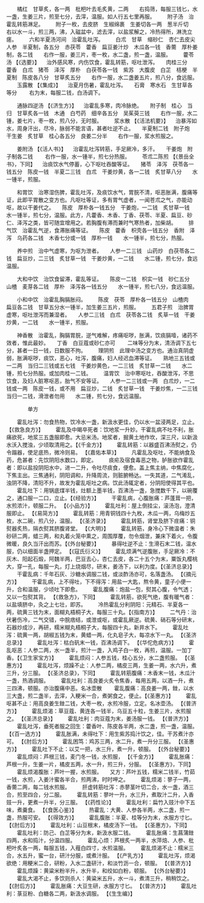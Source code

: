 <!-- { "loadSidebar": true } -->
　　橘红　甘草炙，各一两　枇杷叶去毛炙黄，二两　　右捣筛，每服三钱匕，水一盏，生姜三片，煎至七分，去滓，温服。如人行五七里再服。
　　附子汤　治霍乱转筋淋足。
　　附子一枚，去皮脐　生椒绵裹　生姜切各一两　葱半斤切　　右以水一斗，煎三两，沸，入磁盆中，滤去滓，以盐浆解之，冷热得所，淋洗立瘥。
　　六和半夏汤河间　治霍乱吐泻。
　　白朮　甘草　缩砂仁　杏仁去皮尖　人参　半夏制，各五分　赤茯苓　藿香　扁豆姜汁炒　木瓜各一钱　香薷　厚朴姜制，各二钱　　右作一服，姜三片，枣一枚，水二盏，煎一盏，温服。
　　藿苓汤 【《选要》】 　治外感风寒，内伤饮食，霍乱转筋，呕吐泄泻。　　肉桂三分　藿香　白朮　猪苓　泽泻　厚朴　白茯苓各一钱　紫苏　大腹皮　白芷　桔梗　半夏制　陈皮各八分　甘草炙五分　　右作一服，水二盏姜五片，煎八分，食远服。
　　玉露散 【《集成》】 　治夏月伤暑，霍乱吐泻。　　石膏　寒水石　生甘草各等分
　　右为末，每服二钱，白汤调下。

　　通脉四逆汤 【《济生方》】 　治霍乱多寒，肉冷脉绝。　　附子制　桂心　当归　甘草炙各一钱　木通　白芍药　细辛各五分　吴茱萸三钱　　右作一服，水二锺，姜七片，枣一枚，煎八分，无时服。
　　浆水散 【《活法机要》】 　治暴泻如水，周身汗出，尽冷，脉弱不能言语，甚者吐逆不止。　　半夏制二钱　附子炮　干生姜　炙甘草　桂心各五分　良姜二分半　　右作一服，浆水煎服之。

　　姜附汤 【《活人书》】 　治霍乱吐泻转筋，手足厥冷，多汗。　　干姜炮　附子制各二钱
　　右作一服，水一锺半，煎七分热服。
　　苓朮二陈煎 【《景岳全书》，下同】 　治痰饮水气停蓄，心下呕吐吞酸等证。　　猪苓　泽泻　茯苓各一钱五分　陈皮一钱　半夏二三钱　白朮　干姜炒黄，各一二钱　炙甘草八分　　水一锺半，煎服。

　　和胃饮　治寒湿伤脾，霍乱吐泻，及痰饮水气，胃脘不清，呕恶胀满，腹痛等证，此即平胃散之变方也。凡呕吐等证，多有胃气虚者，一闻苍朮之气，亦能动呕，故以干姜代之。　　陈皮　厚朴各一钱五分　干姜炮，一二钱　炙甘草一钱　　水一锺半，煎七分，温服。此方，凡藿香、木香、丁香、茯苓、半夏、扁豆、砂仁、泽泻之类，皆可随宜增用之。若胸腹有滞而兼时气寒热者，加柴胡。
　　排气饮　治霍乱气逆，食滞胀痛等证。　　陈皮　藿香　枳壳各一钱五分　香附　泽泻　乌药各二钱　木香七分或一钱　厚朴一钱　　水一锺半，煎七分，热服。

　　养中煎　治中气虚寒，为呕为泄者。　　人参一二三钱　山药炒　白茯苓各二钱　扁豆炒，二三钱　炙甘草一钱　干姜炒黄，一二钱　　水二锺，煎七分，食远温服。

　　大和中饮　治饮食留滞，霍乱等证。　　陈皮一二钱　枳实一钱　砂仁五分　山楂　麦芽各二钱　厚朴　泽泻各一钱五分　　水一锺半，煎七八分，食远温服。

　　小和中饮　治霍乱胸膈胀闷。
　　陈皮　茯苓　厚朴各一钱五分　山楂肉　扁豆各二钱　甘草五分水一锺半，加生姜三五片，煎服。
　　五君子煎　治脾胃虚寒，呕吐泄泻而兼湿者。　　人参二三钱　白朮　茯苓各二钱　炙草一钱　干姜炒黄，一二钱　　水一锺半，煎服。

　　神香散　治霍乱，胸膈胃脘，逆气难解，疼痛呕哕，胀满，饮痰膈噎，诸药不效者，惟此最妙。　　丁香　白豆蔻或砂仁亦可
　　二味等分为末，清汤调下五七分，甚者一日一钱，日数服不拘。
　　理阴煎　此理中汤之变方也。通治真阴虚弱，胀满呕哕，痰饮，恶心，吐泻，腹痛，妇人经迟血滞等证。　　熟地三五钱或一二两　当归二三钱或五七钱　干姜炒黄色，一二三钱　炙甘草一二钱　　水二锺，煎七分热服。或加肉桂一二钱。
　　温胃饮　治中寒呕吐，吞酸泄泻，不思饮食，及妇人脏寒呕恶，胎气不安等证。　　人参一二三钱或一两　白朮炒，一二钱或一两　陈皮一钱，或不用　扁豆炒，二钱　炙甘草一钱　干姜炒焦，一二三钱　当归一二钱，滑泄者勿用　　水二锺，煎七分，食远温服。

　　　　单方

　　霍乱吐泻：勿食热物，饮冷水一盏，新汲水更佳，仍以水一盆浸两足，立止。 【《救急良方》】
　　霍乱及中暍卒死者：饮地浆一升妙。干霍乱病不吐不利，胀痛欲死，地浆三五盏服即愈。大忌米汤。地浆者，掘黄土地作坎，深三尺，以新汲水沃入搅浊，少顷取清用之。【《千金方》】
　　霍乱转筋：以器盛百沸汤熨之，仍令蹋器，使足底热，微冷则易。 【《嘉佑本草》】
　　凡霍乱及呕吐，不能纳食及药，危甚者：先饮阴阳水数口，即定。
　　痰疟及宿食毒恶之物，胪胀欲作霍乱者：即以盐投阴阳水中，进一二升，令吐尽痰食，便愈。盖上焦主纳，中焦腐化，下焦主出。三焦通利，阴阳调和，升降周流，则脏腑畅达。一失其道，二气淆乱，浊阴不降，清阳不升，故发为霍乱呕吐之病。饮此汤辄定者，分阴阳使得其平也。
　　霍乱吐下：用锅底煤半钱，灶额上墨半钱，百沸汤一盏，急搅数千下，以碗覆之，通口服一二口，立止。【《经验方》】
　　干霍乱病，心腹胀痛：芦蓬茸一把，水煎浓汁，顿服二升。 【《小品方》】
　　霍乱吐利：屋上倒挂尘，滚汤泡，澄清服即止。 【《易简方》】
　　霍乱转筋：用青铜钱四十九枚，木瓜一两，乌梅炒五枚，水二碗，煎八分，温服。 【《圣济录》】
　　霍乱转筋，肾堂及脐下疰痛：铜熨器炙热，隔衣熨其脐腹肾堂。 【《大明》】
　　霍乱转筋，身冷心下微温者：朱砂研二两，蜡三两，和丸着火笼中熏之，周围厚覆，勿令烟泄，兼床下着火，令腹微暖，良久当汗出而苏。【《外台秘要》】
　　暴得吐逆不止：生滑石末二钱，温水服，仍以细面半盏押定。 【《寇氏衍义》】
　　霍乱烦满气逆腹胀，手足厥冷：不灰木、阳起石煅，阿魏半两，巴豆去心，杏仁去皮，各二十五个为末，粟饭丸樱桃大，穿一孔，每服一丸，灯上烧烟尽，研末，姜汤下，以利为度。【《圣济总录》】
　　干霍乱病：千年石灰、沙糖水调服二钱，或淡酢汤亦可，名落盏汤。 【《摘元方》】
　　干霍乱病，上不得吐，下不得泻：用盐一大匙，熬令黄，童子小便一升，合和温服，少顷吐下即愈。
　　霍乱腹痛：炮盐一包，熨其心腹，令气透；又以一包熨其背。 【《救急方》，下同】
　　霍乱转筋，欲死气绝，腹有暖气者：以盐填脐中，灸之上七壮，即苏。
　　冷热霍乱分利阴阳：元精石、半夏各一两，硫黄三钱为末，面糊丸梧桐子大，每服三十丸。【《指南方》】
　　二气丹：治伏暑伤冷，二气交错，中脘痞结，或泄或呕，或霍乱厥逆。硫黄、硝石等分研末，石器炒成沙，再研，糯米糊丸梧桐子大，每服四十丸，新井水下。
　　霍乱吐泻：硫黄一两，胡椒五钱为末，黄蜡一两，化丸皂子大，每凉水下一丸。 【《圣济总录》】
　　霍乱吐泻：枯白矾末一钱，百沸汤调下。 【《华佗危病方》】
　　霍乱呕恶：人参二两，水一盏半，煎汁一盏，入鸡子白一枚，再煎，温服。一加丁香。【《卫生家宝方》】
　　霍乱烦闷：人参五钱，桂心五分，水二盏煎服。 【《圣惠方》】
　　霍乱吐泻，烦躁不止：人参二两，橘皮三两，生姜一两，水六升，煮三升，分三服。 【《圣济总录》，下同】
　　霍乱转筋腹痛：木香末一钱，木瓜汁一盏，热酒调服。
　　霍乱吐利：高良姜火炙令焦香，每用五两，以酒一升，煮三四沸，顿服。亦治腹痛中恶。名冰壶散
　　霍乱腹痛：高良姜一两，銼，以水三大盏，煎二盏半，去滓，入粳米一合，煮粥食之，便止。【《圣惠方》】
　　霍乱呕甚不止：用高良姜生銼二钱，大枣一枚，水煎冷服，立定。名冰壶汤。 【《普济方》】
　　霍乱烦渴：草豆蔻、黄连各一钱半，乌豆五十粒，生姜三片，水煎服之。 【《圣济总录》】
　　霍乱吐利：肉豆蔻为末，姜汤服一钱。 【《普济方》】
　　霍乱吐泻，垂死者服之回生：藿香叶、陈皮各半两，水二盏，煎一盏，温服。 【《百一选方》】
　　霍乱胀满，未得吐下：用生紫苏捣汁饮之，佳。干苏煮汁亦可。 【《肘后方》】
　　霍乱困笃：鸡苏三两，水二升，煮一升分三服。 【《圣惠方》】
　　霍乱吐下不止：以艾一把，水三升，煮一升，顿服。 【《外台秘要》】
　　霍乱烦闷：芦根三钱，麦门冬一钱，水煎服， 【《千金方》】
　　霍乱胀痛：芦根一升，生姜一片，橘皮五两，水一升，煎三升，分服。 【《圣惠方》，下同】
　　霍乱烦渴腹胀：芦叶一握，水煎服。　　又方：芦叶五钱，糯米二钱半，竹茹一钱，水煎，入姜汁蜜各半合，煎两沸，时时呷之。
　　霍乱烦渴：蓼子一两，香薷二两，每二钱水煎服。
　　肝虚转筋吐泻：赤蓼茎叶切二合，水一盏，酒三合，煎至四合，分二服。
　　霍乱转筋：蓼叶一升，水三升，煮取汁二升，入香豉一升，更煮一升半，分三服。 【《药性论》】
　　霍乱吐利：扁竹入豉汁中下五味，煮羹食。 【《食医心鉴》】
　　热霍乱：大黄、人参各半两，水二盏，煎一盏，热服可安。 【《得效方》】
　　霍乱腹胀：半夏、桂等分为末，水服方寸匕。 【《肘后方》】
　　霍乱吐利：山豆根末，橘皮汤下一钱。 【《圣惠方》，下同】
　　霍乱吐利：防己、白芷等分为末，新汲水服二钱。
　　霍乱胀痛：生菖蒲銼四两，水和捣汁，分温四服。
　　霍乱心烦：芦根炙一两半，水萍焙、人参、枇杷叶炙各一两，每服五钱，入薤白四寸，水煎温服。
　　霍乱烦渴不止：糯米三合，水五升，蜜一台，研汁分服，或煮汁服。 【《产乳方》】
　　霍乱吐泻，烦渴欲绝：用粳米二合，研粉，入水二盏研汁，和淡竹沥一合，顿服。 【《普济方》】
　　霍乱烦躁：黄粱米粉半升，水升半，和绞如白粉，顿服。 【《外台秘要》】
　　霍乱大渴不止，多饮则杀人：黄粱米五升，水一斗，煮清三升，稍稍饮之。 【《肘后方》】
　　霍乱胀痛：大豆生研，水服方寸匕。 【《普济方》】
　　霍乱吐利：菉豆粉、白糖各二两，新汲水调服。 【《生生编》】
